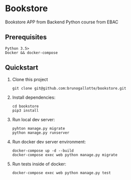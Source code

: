 # Bookstore

Bookstore APP from Backend Python course from EBAC

## Prerequisites

```
Python 3.5>
Docker && docker-compose

```

## Quickstart

1. Clone this project

   ```shell
   git clone git@github.com:brunogallotte/bookstore.git
   ```

2. Install dependencies:

   ```shell
   cd bookstore
   pip3 install
   ```

3. Run local dev server:

   ```shell
   pyhton manage.py migrate
   python manage.py runserver
   ```
   
4. Run docker dev server environment:

   ```shell
   docker-compose up -d --build 
   docker-compose exec web python manage.py migrate
   ```

5. Run tests inside of docker:

   ```shell
   docker-compose exec web python manage.py test
   ```